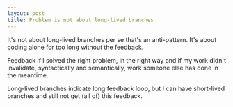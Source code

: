 ```yaml
---
layout: post
title: Problem is not about long-lived branches
---
```


It's not about long-lived branches per se that's an anti-pattern. It's about coding alone for too long without the feedback.

Feedback if I solved the right problem, in the right way and if my work didn't invalidate, syntactically and semantically, work someone else has done in the meantime.

Long-lived branches indicate long feedback loop, but I can have short-lived branches and still not get (all of) this feedback.

